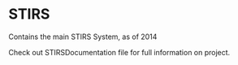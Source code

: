 STIRS
=====

Contains the main STIRS System, as of 2014

Check out STIRSDocumentation file for full information on project.